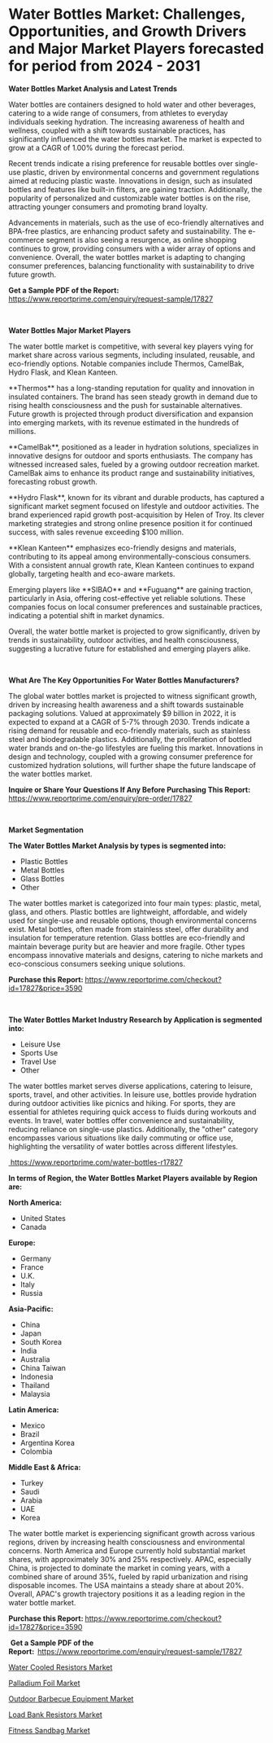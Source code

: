 <p><h1>Water Bottles Market: Challenges, Opportunities, and Growth Drivers and Major Market Players forecasted for period from 2024 - 2031</h1></p><p><strong>Water Bottles Market Analysis and Latest Trends</strong></p>
<p><p>Water bottles are containers designed to hold water and other beverages, catering to a wide range of consumers, from athletes to everyday individuals seeking hydration. The increasing awareness of health and wellness, coupled with a shift towards sustainable practices, has significantly influenced the water bottles market. The market is expected to grow at a CAGR of 1.00% during the forecast period. </p><p>Recent trends indicate a rising preference for reusable bottles over single-use plastic, driven by environmental concerns and government regulations aimed at reducing plastic waste. Innovations in design, such as insulated bottles and features like built-in filters, are gaining traction. Additionally, the popularity of personalized and customizable water bottles is on the rise, attracting younger consumers and promoting brand loyalty. </p><p>Advancements in materials, such as the use of eco-friendly alternatives and BPA-free plastics, are enhancing product safety and sustainability. The e-commerce segment is also seeing a resurgence, as online shopping continues to grow, providing consumers with a wider array of options and convenience. Overall, the water bottles market is adapting to changing consumer preferences, balancing functionality with sustainability to drive future growth.</p></p>
<p><strong>Get a Sample PDF of the Report:&nbsp;</strong> <a href="https://www.reportprime.com/enquiry/request-sample/17827?utm_campaign=5&utm_medium=2&utm_source=Github&utm_content=ia&utm_term=20112024&utm_id=water-bottles">https://www.reportprime.com/enquiry/request-sample/17827</a></p>
<p>&nbsp;</p>
<p><strong>Water Bottles Major Market Players</strong></p>
<p><p>The water bottle market is competitive, with several key players vying for market share across various segments, including insulated, reusable, and eco-friendly options. Notable companies include Thermos, CamelBak, Hydro Flask, and Klean Kanteen.</p><p>**Thermos** has a long-standing reputation for quality and innovation in insulated containers. The brand has seen steady growth in demand due to rising health consciousness and the push for sustainable alternatives. Future growth is projected through product diversification and expansion into emerging markets, with its revenue estimated in the hundreds of millions.</p><p>**CamelBak**, positioned as a leader in hydration solutions, specializes in innovative designs for outdoor and sports enthusiasts. The company has witnessed increased sales, fueled by a growing outdoor recreation market. CamelBak aims to enhance its product range and sustainability initiatives, forecasting robust growth.</p><p>**Hydro Flask**, known for its vibrant and durable products, has captured a significant market segment focused on lifestyle and outdoor activities. The brand experienced rapid growth post-acquisition by Helen of Troy. Its clever marketing strategies and strong online presence position it for continued success, with sales revenue exceeding $100 million.</p><p>**Klean Kanteen** emphasizes eco-friendly designs and materials, contributing to its appeal among environmentally-conscious consumers. With a consistent annual growth rate, Klean Kanteen continues to expand globally, targeting health and eco-aware markets.</p><p>Emerging players like **SIBAO** and **Fuguang** are gaining traction, particularly in Asia, offering cost-effective yet reliable solutions. These companies focus on local consumer preferences and sustainable practices, indicating a potential shift in market dynamics.</p><p>Overall, the water bottle market is projected to grow significantly, driven by trends in sustainability, outdoor activities, and health consciousness, suggesting a lucrative future for established and emerging players alike.</p></p>
<p>&nbsp;</p>
<p><strong>What Are The Key Opportunities For Water Bottles Manufacturers?</strong></p>
<p><p>The global water bottles market is projected to witness significant growth, driven by increasing health awareness and a shift towards sustainable packaging solutions. Valued at approximately $9 billion in 2022, it is expected to expand at a CAGR of 5-7% through 2030. Trends indicate a rising demand for reusable and eco-friendly materials, such as stainless steel and biodegradable plastics. Additionally, the proliferation of bottled water brands and on-the-go lifestyles are fueling this market. Innovations in design and technology, coupled with a growing consumer preference for customized hydration solutions, will further shape the future landscape of the water bottles market.</p></p>
<p><strong>Inquire or Share Your Questions If Any Before Purchasing This Report:</strong> <a href="https://www.reportprime.com/enquiry/pre-order/17827?utm_campaign=5&utm_medium=2&utm_source=Github&utm_content=ia&utm_term=20112024&utm_id=water-bottles">https://www.reportprime.com/enquiry/pre-order/17827</a></p>
<p>&nbsp;</p>
<p><strong>Market Segmentation</strong></p>
<p><strong>The Water Bottles Market Analysis by types is segmented into:</strong></p>
<p><ul><li>Plastic Bottles</li><li>Metal Bottles</li><li>Glass Bottles</li><li>Other</li></ul></p>
<p><p>The water bottles market is categorized into four main types: plastic, metal, glass, and others. Plastic bottles are lightweight, affordable, and widely used for single-use and reusable options, though environmental concerns exist. Metal bottles, often made from stainless steel, offer durability and insulation for temperature retention. Glass bottles are eco-friendly and maintain beverage purity but are heavier and more fragile. Other types encompass innovative materials and designs, catering to niche markets and eco-conscious consumers seeking unique solutions.</p></p>
<p><strong>Purchase this Report:&nbsp;</strong><a href="https://www.reportprime.com/checkout?id=17827&price=3590&utm_campaign=5&utm_medium=2&utm_source=Github&utm_content=ia&utm_term=20112024&utm_id=water-bottles">https://www.reportprime.com/checkout?id=17827&price=3590</a></p>
<p>&nbsp;</p>
<p><strong>The Water Bottles Market Industry Research by Application is segmented into:</strong></p>
<p><ul><li>Leisure Use</li><li>Sports Use</li><li>Travel Use</li><li>Other</li></ul></p>
<p><p>The water bottles market serves diverse applications, catering to leisure, sports, travel, and other activities. In leisure use, bottles provide hydration during outdoor activities like picnics and hiking. For sports, they are essential for athletes requiring quick access to fluids during workouts and events. In travel, water bottles offer convenience and sustainability, reducing reliance on single-use plastics. Additionally, the "other" category encompasses various situations like daily commuting or office use, highlighting the versatility of water bottles across different lifestyles.</p></p>
<p><a href="https://www.reportprime.com/water-bottles-r17827?utm_campaign=5&utm_medium=2&utm_source=Github&utm_content=ia&utm_term=20112024&utm_id=water-bottles">&nbsp;https://www.reportprime.com/water-bottles-r17827</a></p>
<p><strong>In terms of Region, the Water Bottles Market Players available by Region are:</strong></p>
<p>
    <p> <strong> North America: </strong>
        <ul>
            <li>United States</li>
            <li>Canada</li>
        </ul>
        </p> 
    <p> <strong> Europe: </strong>
        <ul>
            <li>Germany</li>
            <li>France</li>
            <li>U.K.</li>
            <li>Italy</li>
            <li>Russia</li>
        </ul>
        </p> 
    <p> <strong> Asia-Pacific: </strong>
        <ul>
            <li>China</li>
            <li>Japan</li>
            <li>South Korea</li>
            <li>India</li>
            <li>Australia</li>
            <li>China Taiwan</li>
            <li>Indonesia</li>
            <li>Thailand</li>
            <li>Malaysia</li>
        </ul>
        </p> 
    <p> <strong> Latin America: </strong>
        <ul>
            <li>Mexico</li>
            <li>Brazil</li>
            <li>Argentina Korea</li>
            <li>Colombia</li>
        </ul>
        </p> 
    <p> <strong> Middle East & Africa: </strong>
        <ul>
            <li>Turkey</li>
            <li>Saudi</li>
            <li>Arabia</li>
            <li>UAE</li>
            <li>Korea</li>
        </ul>
    </p>
    </p>
<p><p>The water bottle market is experiencing significant growth across various regions, driven by increasing health consciousness and environmental concerns. North America and Europe currently hold substantial market shares, with approximately 30% and 25% respectively. APAC, especially China, is projected to dominate the market in coming years, with a combined share of around 35%, fueled by rapid urbanization and rising disposable incomes. The USA maintains a steady share at about 20%. Overall, APAC's growth trajectory positions it as a leading region in the water bottle market.</p></p>
<p><strong>Purchase this Report: </strong><a href="https://www.reportprime.com/checkout?id=17827&price=3590&utm_campaign=5&utm_medium=2&utm_source=Github&utm_content=ia&utm_term=20112024&utm_id=water-bottles">https://www.reportprime.com/checkout?id=17827&price=3590</a></p>
<p>&nbsp;<strong>Get a Sample PDF of the Report:&nbsp;&nbsp;</strong><a href="https://www.reportprime.com/enquiry/request-sample/17827?utm_campaign=5&utm_medium=2&utm_source=Github&utm_content=ia&utm_term=20112024&utm_id=water-bottles">https://www.reportprime.com/enquiry/request-sample/17827</a></p>
<p><strong></strong></p>
<p><p><a href="https://www.linkedin.com/pulse/water-cooled-resistors-market-evolution-future-outlook-forecasting-nq94f?utm_campaign=5&utm_medium=2&utm_source=Github&utm_content=ia&utm_term=20112024&utm_id=water-bottles">Water Cooled Resistors Market</a></p><p><a href="https://issuu.com/reportprime-2/docs/palladium-foil-market-size-2030.ppt_5795500438972d?utm_campaign=5&utm_medium=2&utm_source=Github&utm_content=ia&utm_term=20112024&utm_id=water-bottles">Palladium Foil Market</a></p><p><a href="https://github.com/lylyparadise/Market-Research-Report-List-5/blob/main/outdoor-barbecue-equipment-market.md?utm_campaign=5&utm_medium=2&utm_source=Github&utm_content=ia&utm_term=20112024&utm_id=water-bottles">Outdoor Barbecue Equipment Market</a></p><p><a href="https://www.linkedin.com/pulse/sustainability-trends-load-bank-resistors-industry-market-implications-bqlxc?utm_campaign=5&utm_medium=2&utm_source=Github&utm_content=ia&utm_term=20112024&utm_id=water-bottles">Load Bank Resistors Market</a></p><p><a href="https://github.com/GroverBarry/Market-Research-Report-List-7/blob/main/fitness-sandbag-market.md?utm_campaign=5&utm_medium=2&utm_source=Github&utm_content=ia&utm_term=20112024&utm_id=water-bottles">Fitness Sandbag Market</a></p></p>